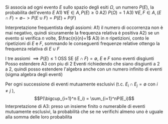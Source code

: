 Si associa ad ogni evento $E$ sullo spazio degli esiti $\Omega$, un numero $P(E)$, la probabilita dell'evento $E$
A1) $\forall E \in A, P(E) \geq 0$
A2) $P(\Omega) = 1$
A3) $\forall E, F \in A, (E \cap F) = \emptyset -> P(E \cup F) = P(E) + P(F)$

Interpretazione frequentista degli assiomi:
A1) il numero di occorrenza non è mai negativo, quindi sicuramente la frequenza relativa è positiva
A2) se un evento si verifica $n$ volte, $\frac{n}{n}=1$
A3) in $n$ ripetizioni, conto le ripetizioni di $E$ e $F$, sommando le conseguenti frequenze relative ottengo la frequenza relativa di $E \cup F$

I tre assiomi $\implies P(E) \leq 1$
OSS SE $(E \cap F) = \emptyset$, $E$ e $F$ sono eventi disgiunti
Posso estendere A3 con piu di 2 Eventi richiedendo che siano disgiunti a 2 a 2, quindi posso estendere l'algebra anche con un numero infinito di eventi (sigma algebra degli eventi)

Per ogni successione di eventi mutuamente esclusivi (t.c. $E_i \cap E_j = \emptyset$ con $i\neq j$ ),
$$P(\bigcup_{i=1}^n E_i) = \sum_{i=1}^nP(E_i)$$
Interpretazione di A3: preso un insieme finito o numerabile di eventi mutuamente esclusivi, la probabilità che se ne verifichi almeno uno è uguale alla somma delle loro probabilita